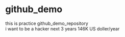 # github_demo
this is practice github_demo_repository
<br/>
i want to be a hacker next 3 years
146K US doller/year
